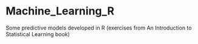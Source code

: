 # Machine_Learning_R
Some predictive models developed in R (exercises from An Introduction to Statistical Learning book)

